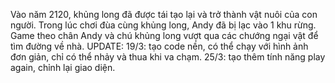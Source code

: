 Vào năm 2120, khủng long đã được tái tạo lại và trở thành vật nuôi của con người. Trong lúc chơi đùa cùng khủng long, Andy đã bị lạc vào 1 khu rừng. Game theo chân Andy và chú khủng long vượt qua các chướng ngại vật để tìm đường về nhà.
UPDATE:
19/3: tạo code nền, có thể chạy với hình ảnh đơn giản, chỉ có thể nhảy và thua khi va chạm.
25/3: tạo thêm tính năng play again, chỉnh lại giao diện.
